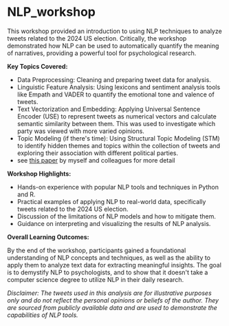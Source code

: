 # NLP_workshop

This workshop provided an introduction to using NLP techniques to analyze tweets related to the 2024 US election. Critically, the workshop demonstrated how NLP can be used to automatically quantify the meaning of narratives, providing a powerful tool for psychological research.

**Key Topics Covered:**

* Data Preprocessing: Cleaning and preparing tweet data for analysis.
* Linguistic Feature Analysis: Using lexicons and sentiment analysis tools like Empath and VADER to quantify the emotional tone and valence of tweets.
* Text Vectorization and Embedding: Applying Universal Sentence Encoder (USE) to represent tweets as numerical vectors and calculate semantic similarity between them. This was used to investigate which party was viewed with more varied opinions.
* Topic Modeling (if there's time): Using Structural Topic Modeling (STM) to identify hidden themes and topics within the collection of tweets and exploring their association with different political parties.
* see [this paper](https://www.cell.com/trends/cognitive-sciences/abstract/S1364-6613(25)00054-3) by myself and colleagues for more detail

**Workshop Highlights:**

* Hands-on experience with popular NLP tools and techniques in Python and R.
* Practical examples of applying NLP to real-world data, specifically tweets related to the 2024 US election.
* Discussion of the limitations of NLP models and how to mitigate them.
* Guidance on interpreting and visualizing the results of NLP analysis.

**Overall Learning Outcomes:**

By the end of the workshop, participants gained a foundational understanding of NLP concepts and techniques, as well as the ability to apply them to analyze text data for extracting meaningful insights. The goal is to demystify NLP to psychologists, and to show that it doesn't take a computer science degree to utilize NLP in their daily research.

*Disclaimer: The tweets used in this analysis are for illustrative purposes only and do not reflect the personal opinions or beliefs of the author. They are sourced from publicly available data and are used to demonstrate the capabilities of NLP tools.*
